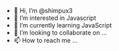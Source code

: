 - 👋 Hi, I’m @shimpux3
- 👀 I’m interested in Javascript
- 🌱 I’m currently learning JavaScript
- 💞️ I’m looking to collaborate on ...
- 📫 How to reach me ...

<!---
shimpux3/shimpux3 is a ✨ special ✨ repository because its `README.md` (this file) appears on your GitHub profile.
You can click the Preview link to take a look at your changes.
--->
